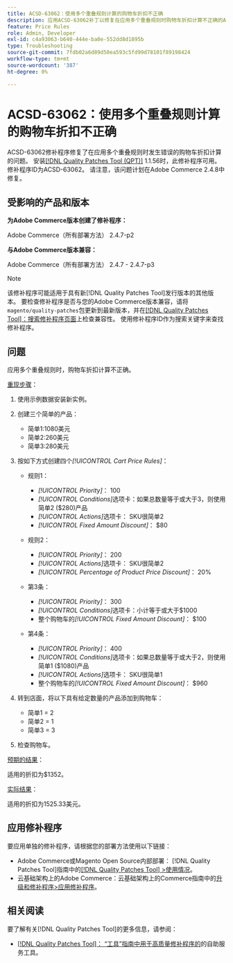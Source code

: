 ```yaml
---
title: ACSD-63062：使用多个重叠规则计算的购物车折扣不正确
description: 应用ACSD-63062补丁以修复在应用多个重叠规则时购物车折扣计算不正确的Adobe Commerce问题。
feature: Price Rules
role: Admin, Developer
exl-id: c4a93063-b640-444e-ba0e-552dd8d1895b
type: Troubleshooting
source-git-commit: 7fdb02a6d89d50ea593c5fd99d78101f89198424
workflow-type: tm+mt
source-wordcount: '387'
ht-degree: 0%

---
```


# ACSD-63062：使用多个重叠规则计算的购物车折扣不正确

ACSD-63062修补程序修复了在应用多个重叠规则时发生错误的购物车折扣计算的问题。 安装[[!DNL Quality Patches Tool (QPT)]](/help/tools/quality-patches-tool/quality-patches-tool-to-self-serve-quality-patches.md) 1.1.56时，此修补程序可用。 修补程序ID为ACSD-63062。 请注意，该问题计划在Adobe Commerce 2.4.8中修复。

## 受影响的产品和版本

**为Adobe Commerce版本创建了修补程序：**

Adobe Commerce（所有部署方法） 2.4.7-p2

**与Adobe Commerce版本兼容：**

Adobe Commerce（所有部署方法） 2.4.7 - 2.4.7-p3

>[!NOTE]
>
>该修补程序可能适用于具有新[!DNL Quality Patches Tool]发行版本的其他版本。 要检查修补程序是否与您的Adobe Commerce版本兼容，请将`magento/quality-patches`包更新到最新版本，并在[[!DNL Quality Patches Tool]：搜索修补程序页面](https://experienceleague.adobe.com/tools/commerce-quality-patches/index.html?lang=zh-Hans)上检查兼容性。 使用修补程序ID作为搜索关键字来查找修补程序。

## 问题

应用多个重叠规则时，购物车折扣计算不正确。

<u>重现步骤</u>：

1. 使用示例数据安装新实例。
1. 创建三个简单的产品：

   * 简单1:1080美元
   * 简单2:260美元
   * 简单3:280美元

1. 按如下方式创建四个&#x200B;*[!UICONTROL Cart Price Rules]*：

   * 规则1：

      * *[!UICONTROL Priority]*： 100
      * *[!UICONTROL Conditions]*&#x200B;选项卡：如果总数量等于或大于3，则使用简单2 ($280)产品
      * *[!UICONTROL Actions]*&#x200B;选项卡： SKU很简单2
      * *[!UICONTROL Fixed Amount Discount]*： $80

   * 规则2：

      * *[!UICONTROL Priority]*： 200
      * *[!UICONTROL Actions]*&#x200B;选项卡： SKU很简单2
      * *[!UICONTROL Percentage of Product Price Discount]*： 20%

   * 第3条：

      * *[!UICONTROL Priority]*： 300
      * *[!UICONTROL Conditions]*&#x200B;选项卡：小计等于或大于$1000
      * 整个购物车的&#x200B;*[!UICONTROL Fixed Amount Discount]*： $100

   * 第4条：

      * *[!UICONTROL Priority]*： 400
      * *[!UICONTROL Conditions]*&#x200B;选项卡：如果总数量等于或大于2，则使用简单1 ($1080)产品
      * *[!UICONTROL Actions]*&#x200B;选项卡： SKU很简单1
      * 整个购物车的&#x200B;*[!UICONTROL Fixed Amount Discount]*： $960

1. 转到店面，将以下具有给定数量的产品添加到购物车：

   * 简单1 = 2
   * 简单2 = 1
   * 简单3 = 3

1. 检查购物车。

<u>预期的结果</u>：

适用的折扣为$1352。

<u>实际结果</u>：

适用的折扣为1525.33美元。

## 应用修补程序

要应用单独的修补程序，请根据您的部署方法使用以下链接：

* Adobe Commerce或Magento Open Source内部部署： [!DNL Quality Patches Tool]指南中的[[!DNL Quality Patches Tool] >使用情况](/help/tools/quality-patches-tool/usage.md)。
* 云基础架构上的Adobe Commerce：云基础架构上的Commerce指南中的[升级和修补程序>应用修补程序](https://experienceleague.adobe.com/docs/commerce-cloud-service/user-guide/develop/upgrade/apply-patches.html?lang=zh-Hans)。


## 相关阅读

要了解有关[!DNL Quality Patches Tool]的更多信息，请参阅：

* [[!DNL Quality Patches Tool]： “工具”指南中用于高质量修补程序的](/help/tools/quality-patches-tool/quality-patches-tool-to-self-serve-quality-patches.md)的自助服务工具。
